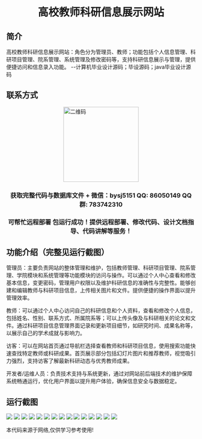 <p><h1 align="center">高校教师科研信息展示网站</h1></p>

## 简介
高校教师科研信息展示网站：角色分为管理员、教师；功能包括个人信息管理、科研项目管理、院系管理、系统管理及修改密码等，支持科研信息展示与管理，提供便捷访问和信息录入功能。    --计算机毕业设计源码；毕设源码；java毕业设计源码


## 联系方式
<img src="https://bs-1329754181.cos.ap-shanghai.myqcloud.com/wx.jpg" alt="二维码" style="display: block; margin: 0 auto;" width="200px">
<p><h3 align="center">获取完整代码与数据库文件 + 微信：bysj5151 QQ: 86050149 QQ群: 783742310</h3></p>
<p><h3 align="center">可帮忙远程部署 包运行成功！提供远程部署、修改代码、设计文档指导、代码讲解等服务！</h3></p>

## 功能介绍（完整见运行截图）
管理员：主要负责网站的整体管理和维护，包括教师管理、科研项目管理、院系管理、学院模块和系统管理等功能模块的访问与操作。可以通过个人中心查看和修改基本信息，变更密码，管理用户权限以及维护科研信息的准确性与完整性。能够创建和编辑教师与科研项目信息，上传相关图片和文件。提供便捷的操作界面以提升管理效率。  

教师：可以通过个人中心访问自己的科研信息和个人资料，查看和修改个人信息，包括姓名、性别、联系方式、所属院系等；可以上传头像及与科研相关的论文和文件。通过科研项目信息管理界面记录和更新项目细节，如研究时间、成果名称等，以展示自己的学术成就与影响力。  

访客：可以在网站首页通过导航栏选择查看教师和科研项目信息，使用搜索功能快速查找特定教师或科研成果。首页展示部分包括幻灯片图片和推荐教师，视觉吸引力强烈，支持访客了解最新科研动态与优秀教师成果。  

开发者/运维人员：负责技术支持与系统更新，通过对网站前后端技术的维护保障系统畅通运行，优化用户界面以提升用户体验，确保信息安全与数据稳定。


## 运行截图
![](https://bs-1329754181.cos.ap-shanghai.myqcloud.com/ssm/HigherEducationResearchInfoDisplayWebsite/img/001.jpg)
![](https://bs-1329754181.cos.ap-shanghai.myqcloud.com/ssm/HigherEducationResearchInfoDisplayWebsite/img/002.jpg)
![](https://bs-1329754181.cos.ap-shanghai.myqcloud.com/ssm/HigherEducationResearchInfoDisplayWebsite/img/003.jpg)
![](https://bs-1329754181.cos.ap-shanghai.myqcloud.com/ssm/HigherEducationResearchInfoDisplayWebsite/img/004.jpg)
![](https://bs-1329754181.cos.ap-shanghai.myqcloud.com/ssm/HigherEducationResearchInfoDisplayWebsite/img/005.jpg)
![](https://bs-1329754181.cos.ap-shanghai.myqcloud.com/ssm/HigherEducationResearchInfoDisplayWebsite/img/006.jpg)
![](https://bs-1329754181.cos.ap-shanghai.myqcloud.com/ssm/HigherEducationResearchInfoDisplayWebsite/img/007.jpg)
![](https://bs-1329754181.cos.ap-shanghai.myqcloud.com/ssm/HigherEducationResearchInfoDisplayWebsite/img/008.jpg)
![](https://bs-1329754181.cos.ap-shanghai.myqcloud.com/ssm/HigherEducationResearchInfoDisplayWebsite/img/009.jpg)
![](https://bs-1329754181.cos.ap-shanghai.myqcloud.com/ssm/HigherEducationResearchInfoDisplayWebsite/img/010.jpg)
![](https://bs-1329754181.cos.ap-shanghai.myqcloud.com/ssm/HigherEducationResearchInfoDisplayWebsite/img/011.jpg)
![](https://bs-1329754181.cos.ap-shanghai.myqcloud.com/ssm/HigherEducationResearchInfoDisplayWebsite/img/012.jpg)
![](https://bs-1329754181.cos.ap-shanghai.myqcloud.com/ssm/HigherEducationResearchInfoDisplayWebsite/img/013.jpg)
![](https://bs-1329754181.cos.ap-shanghai.myqcloud.com/ssm/HigherEducationResearchInfoDisplayWebsite/img/014.jpg)
![](https://bs-1329754181.cos.ap-shanghai.myqcloud.com/ssm/HigherEducationResearchInfoDisplayWebsite/img/015.jpg)

<p>本代码来源于网络,仅供学习参考使用!</p>
